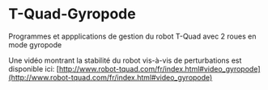 # T-Quad-Gyropode
Programmes et appplications de gestion du robot T-Quad avec 2 roues en mode gyropode

Une vidéo montrant la stabilité du robot vis-à-vis de perturbations est disponible ici:
[http://www.robot-tquad.com/fr/index.html#video_gyropode](http://www.robot-tquad.com/fr/index.html#video_gyropode)
